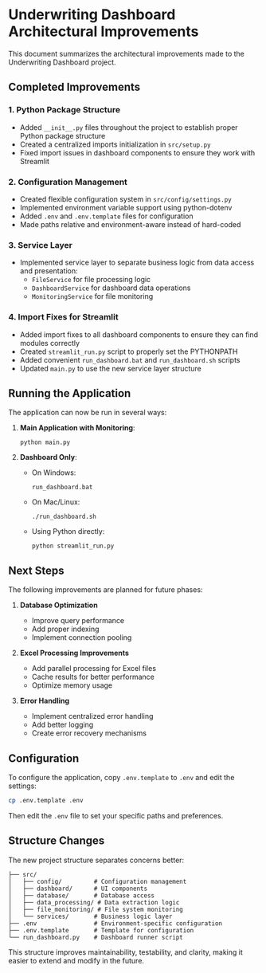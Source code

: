 # Underwriting Dashboard Architectural Improvements

This document summarizes the architectural improvements made to the Underwriting Dashboard project.

## Completed Improvements

### 1. Python Package Structure

- Added `__init__.py` files throughout the project to establish proper Python package structure
- Created a centralized imports initialization in `src/setup.py`
- Fixed import issues in dashboard components to ensure they work with Streamlit

### 2. Configuration Management

- Created flexible configuration system in `src/config/settings.py`
- Implemented environment variable support using python-dotenv
- Added `.env` and `.env.template` files for configuration
- Made paths relative and environment-aware instead of hard-coded

### 3. Service Layer

- Implemented service layer to separate business logic from data access and presentation:
  - `FileService` for file processing logic
  - `DashboardService` for dashboard data operations
  - `MonitoringService` for file monitoring

### 4. Import Fixes for Streamlit

- Added import fixes to all dashboard components to ensure they can find modules correctly
- Created `streamlit_run.py` script to properly set the PYTHONPATH
- Added convenient `run_dashboard.bat` and `run_dashboard.sh` scripts
- Updated `main.py` to use the new service layer structure

## Running the Application

The application can now be run in several ways:

1. **Main Application with Monitoring**:
   ```
   python main.py
   ```

2. **Dashboard Only**:
   - On Windows:
     ```
     run_dashboard.bat
     ```
   - On Mac/Linux:
     ```
     ./run_dashboard.sh
     ```
   - Using Python directly:
     ```
     python streamlit_run.py
     ```

## Next Steps

The following improvements are planned for future phases:

1. **Database Optimization**
   - Improve query performance
   - Add proper indexing
   - Implement connection pooling

2. **Excel Processing Improvements**
   - Add parallel processing for Excel files
   - Cache results for better performance
   - Optimize memory usage

3. **Error Handling**
   - Implement centralized error handling
   - Add better logging
   - Create error recovery mechanisms

## Configuration

To configure the application, copy `.env.template` to `.env` and edit the settings:

```bash
cp .env.template .env
```

Then edit the `.env` file to set your specific paths and preferences.

## Structure Changes

The new project structure separates concerns better:

```
├── src/
│   ├── config/         # Configuration management
│   ├── dashboard/      # UI components
│   ├── database/       # Database access
│   ├── data_processing/ # Data extraction logic
│   ├── file_monitoring/ # File system monitoring
│   └── services/       # Business logic layer
├── .env                # Environment-specific configuration
├── .env.template       # Template for configuration
└── run_dashboard.py    # Dashboard runner script
```

This structure improves maintainability, testability, and clarity, making it easier to extend and modify in the future.